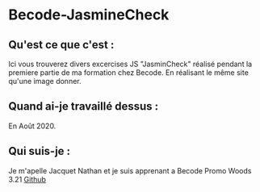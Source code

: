 # Becode-JasmineCheck



## Qu'est ce que c'est :
Ici vous trouverez divers excercises JS "JasminCheck" réalisé pendant la premiere partie de ma formation chez Becode. En réalisant le même site qu'une image donner.


## Quand ai-je travaillé dessus :

En Août 2020.

## Qui suis-je :

Je m'apelle Jacquet Nathan et je suis apprenant a Becode Promo Woods 3.21 
[Github](https://github.com/jacquetnathan)



